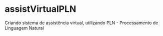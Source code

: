 # assistVirtualPLN
Criando sistema de assistência virtual, utilizando PLN - Processamento de Linguagem Natural
